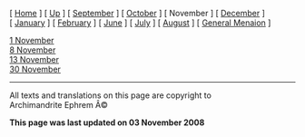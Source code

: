 \[ [Home](index.md) \] \[ [Up](menaion.md) \]
\[ [September](sep-int.md) \] \[ [October](oct-int.md) \] \[ November \]
\[ [December](dec-int.md) \] \[ [January](jan-int.md) \]
\[ [February](february.md) \] \[ [June](Menaion-June.md) \]
\[ [July](july1.md) \] \[ [August](aug.md) \]
\[ [General Menaion](general.md) \]

[1 November](01nov.md)\
[8 November](08nov.md)\
[13 November](13%20nov.md)\
[30 November](30nov.md)

------------------------------------------------------------------------

All texts and translations on this page are copyright to\
Archimandrite Ephrem Â©

**This page was last updated on 03 November 2008**
